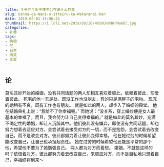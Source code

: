 ```yaml
---
title: 关于完全听不懂老公在说什么的事
slug: Danna-ga-Nani-o-Itteiru-ka-Wakaranai-Ken
date: 2019-06-01 15:06:24
thumbnail: https://i.loli.net/2019/08/16/4XSOUHV9KnMwmDl.jpg
categories:
- 补番
tags:
- 狗粮
- 宅
- 日本
- 搞笑
- 恋爱
---
```


## 论

莫名其妙开始的婚姻，没有共同话题的两人却相互喜欢着彼此，依赖着彼此，珍爱着彼此。
死宅的他一无是处，既没工作也没朋友，有的只是满屋子的宅物。
现充的她稍有不良，既有工作也有朋友。
就是如此的两人，却步入了婚姻的殿堂。
他在结婚典礼上说：“我给不了你幸福喔。”
而她说：“没关系，穿上婚纱便是女人最基本的幸福了。而且，我会努力让自己变得幸福的。”
就是如此的莫名其妙，充满不确定性的婚姻，却让人沉醉其中。他们彼此没有嫌弃，即使没有共同话题，却也努力想着去适应对方。会尝试着去接受对方的一切，而不是抱怨。会尝试着去改变自己，而不是改变对方。彼此都努力着让彼此变得幸福。
他在她过劳的时候希望能改变自己，让自己也承担起责任。
她在过劳的时候希望他还能是平常的那个他，希望他不要为了她勉强自己。
两人都为对方而着想。
婚姻，不就是这样的吗？依偎着对方，彼此都努力着去改变自己，来顺应对方，而不是自私地只想着自己，幸福终将到来～
